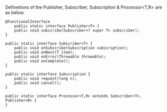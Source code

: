 
Definetions of the Publisher<T>, Subscriber<T>, Subscription & Processor<T,R> are as below.


    @FunctionalInterface
        public static interface Publisher<T> {
        public void subscribe(Subscriber<? super T> subscriber);
    }
 
    public static interface Subscriber<T> {
        public void onSubscribe(Subscription subscription);
        public void onNext(T item);
        public void onError(Throwable throwable);
        public void onComplete();
    }
 
    public static interface Subscription {
        public void request(long n);
        public void cancel();
    }
 
    public static interface Processor<T,R> extends Subscriber<T>, Publisher<R> {
    }
    
 